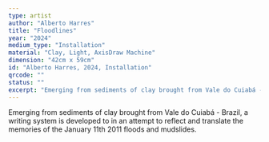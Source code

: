 ```yaml
---
type: artist
author: "Alberto Harres"
title: "Floodlines"
year: "2024"
medium_type: "Installation"
material: "Clay, Light, AxisDraw Machine"
dimension: "42cm x 59cm"
id: "Alberto Harres, 2024, Installation"
qrcode: ""
status: ""
excerpt: "Emerging from sediments of clay brought from Vale do Cuiabá - Brazil, a writing system is developed to in an attempt to reflect and translate the memories of the January 11th 2011 floods and mudslides."
---
```

Emerging from sediments of clay brought from Vale do Cuiabá - Brazil, a writing system is developed to in an attempt to reflect and translate the memories of the January 11th 2011 floods and mudslides.
